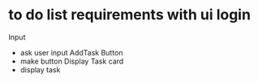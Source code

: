 # to do list requirements with ui login

Input
- ask user input 
AddTask Button
- make button 
Display Task card
- display task 